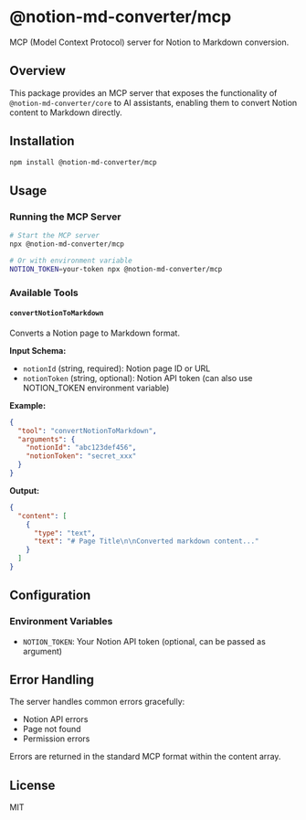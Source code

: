 # @notion-md-converter/mcp

MCP (Model Context Protocol) server for Notion to Markdown conversion.

## Overview

This package provides an MCP server that exposes the functionality of `@notion-md-converter/core` to AI assistants, enabling them to convert Notion content to Markdown directly.

## Installation

```bash
npm install @notion-md-converter/mcp
```

## Usage

### Running the MCP Server

```bash
# Start the MCP server
npx @notion-md-converter/mcp

# Or with environment variable
NOTION_TOKEN=your-token npx @notion-md-converter/mcp
```

### Available Tools

#### `convertNotionToMarkdown`

Converts a Notion page to Markdown format.

**Input Schema:**
- `notionId` (string, required): Notion page ID or URL
- `notionToken` (string, optional): Notion API token (can also use NOTION_TOKEN environment variable)

**Example:**
```json
{
  "tool": "convertNotionToMarkdown",
  "arguments": {
    "notionId": "abc123def456",
    "notionToken": "secret_xxx"
  }
}
```

**Output:**
```json
{
  "content": [
    {
      "type": "text",
      "text": "# Page Title\n\nConverted markdown content..."
    }
  ]
}
```

## Configuration

### Environment Variables

- `NOTION_TOKEN`: Your Notion API token (optional, can be passed as argument)

## Error Handling

The server handles common errors gracefully:
- Notion API errors
- Page not found
- Permission errors

Errors are returned in the standard MCP format within the content array.

## License

MIT